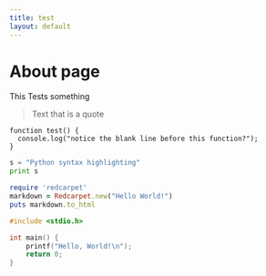 ```yaml
---
title: test
layout: default
---
```

# About page

This Tests something

> Text that is a quote

```
function test() {
  console.log("notice the blank line before this function?");
}
```

```python
s = "Python syntax highlighting"
print s
```

```ruby
require 'redcarpet'
markdown = Redcarpet.new("Hello World!")
puts markdown.to_html
```

```c
#include <stdio.h>

int main() {
    printf("Hello, World!\n");
    return 0;
}
```